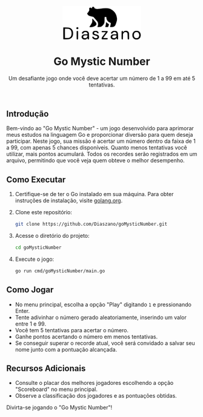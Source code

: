 <header>
<div align="center">

<a href="https://github.com/Diaszano">
    <img src=".github/assets/logo.svg" alt="logo" height="90" align="center">
</a>

<h1 align="center">Go Mystic Number</h1>

<p align="center">Um desafiante jogo onde você deve acertar um número de 1 a 99 em até 5 tentativas.</p>

</div>
</header>

## Introdução

Bem-vindo ao "Go Mystic Number" - um jogo desenvolvido para aprimorar meus estudos na linguagem Go e proporcionar diversão para quem deseja participar. Neste jogo, sua missão é acertar um número dentro da faixa de 1 a 99, com apenas 5 chances disponíveis. Quanto menos tentativas você utilizar, mais pontos acumulará. Todos os recordes serão registrados em um arquivo, permitindo que você veja quem obteve o melhor desempenho.

## Como Executar

1. Certifique-se de ter o Go instalado em sua máquina. Para obter instruções de instalação, visite [golang.org](https://golang.org/doc/install).

2. Clone este repositório:

    ```bash
    git clone https://github.com/Diaszano/goMysticNumber.git
    ```

3. Acesse o diretório do projeto:

    ```bash
    cd goMysticNumber
    ```

4. Execute o jogo:

    ```bash
    go run cmd/goMysticNumber/main.go
    ```

## Como Jogar

- No menu principal, escolha a opção "Play" digitando `1` e pressionando Enter.
- Tente adivinhar o número gerado aleatoriamente, inserindo um valor entre 1 e 99.
- Você tem 5 tentativas para acertar o número.
- Ganhe pontos acertando o número em menos tentativas.
- Se conseguir superar o recorde atual, você será convidado a salvar seu nome junto com a pontuação alcançada.

## Recursos Adicionais

- Consulte o placar dos melhores jogadores escolhendo a opção "Scoreboard" no menu principal.
- Observe a classificação dos jogadores e as pontuações obtidas.

Divirta-se jogando o "Go Mystic Number"!